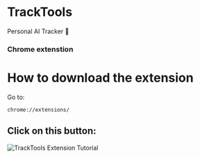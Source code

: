 # TrackTools
 Personal AI Tracker 🤖 
 ### Chrome extenstion

# How to download the extension

Go to:

```URL
chrome://extensions/
```

## Click on this button:

![TrackTools Extension Tutorial](https://raw.githubusercontent.com/TaraJura/freephotos/main/tut1.png)
